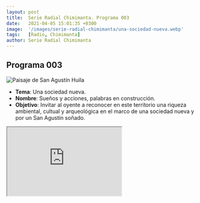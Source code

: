 ```yaml
---
layout: post
title:  Serie Radial Chimimanta. Programa 003
date:   2021-04-05 15:01:35 +0300
image:  '/images/serie-radial-chimimanta/una-sociedad-nueva.webp'
tags:   [Radio, Chimimanta]
author: Serie Radial Chimimanta
---
```

## Programa 003

![Paisaje de San Agustín Huila]({{site.baseurl}}/images/serie-radial-chimimanta/una-sociedad-nueva.webp "Serie radial comunitaria Chimimanta - Programa 003")

* **Tema**: Una sociedad nueva.
* **Nombre**: Sueños y acciones, palabras en construcción.
* **Objetivo**: Invitar al oyente a reconocer en este territorio una riqueza ambiental, cultual y arqueológica en el marco de una sociedad nueva y por un San Agustín soñado.

<iframe src="https://drive.google.com/file/d/1cWrnNqFdi8R0LG0wLBUaoo4uxoBkK4tK/preview" width="300" height="180"></iframe>
